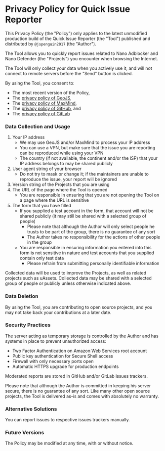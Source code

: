 # Privacy Policy for Quick Issue Reporter

This Privacy Policy (the "Policy") only applies to the latest unmodified
production build of the Quick Issue Reporter (the "Tool") published and
distributed by `@jspenguin2017` (the "Author").

The Tool allows you to quickly report issues related to Nano Adblocker and Nano
Defender (the "Projects") you encounter when browsing the Internet.

The Tool will only collect your data when you actively use it, and will not
connect to remote servers before the "Send" button is clicked.

By using the Tool, you consent to:
- The most recent version of the Policy,
- The [privacy policy of GeoJS](https://www.geojs.io/privacy/),
- The [privacy policy of MaxMind](https://www.maxmind.com/en/privacy-policy),
- The
  [privacy policy of GitHub](https://help.github.com/en/articles/github-privacy-statement),
  and
- The [privacy policy of GitLab](https://about.gitlab.com/privacy/)

### Data Collection and Usage

1. Your IP address
   - We may use GeoJS and/or MaxMind to process your IP address
   - You can use a VPN, but make sure that the issue you are reporting can be
     reproduced while using your VPN
   - The country (if not available, the continent and/or the ISP) that your IP
     address belongs to may be shared publicly
2. User agent string of your browser
   - Do not try to mask or change it; if the maintainers are unable to
     reproduce the issue, your report will be ignored
3. Version string of the Projects that you are using
4. The URL of the page where the Tool is opened
   - You are responsible in ensuring that you are not opening the Tool on a
     page where the URL is sensitive
5. The form that you have filled
   - If you supplied a test account in the form, that account will not be
     shared publicly (it may still be shared with a selected group of
     people)
     - Please note that although the Author will only select people he trusts
       to be part of the group, there is no guarantee of any sort
     - The Author takes no responsibility for the actions of other people in
       the group
   - You are responsible in ensuring information you entered into this form
     is not sensitive in nature and test accounts that you supplied contain
     only test data
     - Please refrain from submitting personally identifiable information

Collected data will be used to improve the Projects, as well as related
projects such as uAssets. Collected data may be shared with a selected group of
people or publicly unless otherwise indicated above.

### Data Deletion

By using the Tool, you are contributing to open source projects, and you may
not take back your contributions at a later date.

### Security Practices

The server acting as temporary storage is controlled by the Author and has
systems in place to prevent unauthorized access:
- Two Factor Authentication on Amazon Web Services root account
- Public key authentication for Secure Shell access
- Firewall with only necessary ports open
- Automatic HTTPS upgrade for production endpoints

Moderated reports are stored in GitHub and/or GitLab issues trackers.

Please note that although the Author is committed in keeping his server secure,
there is no guarantee of any sort. Like many other open source projects, the
Tool is delivered as-is and comes with absolutely no warranty.

### Alternative Solutions

You can report issues to respective issues trackers manually.

### Future Versions

The Policy may be modified at any time, with or without notice.

